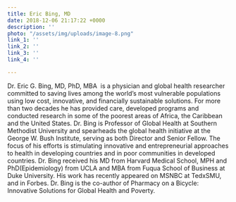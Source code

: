 ```yaml
---
title: Eric Bing, MD
date: 2018-12-06 21:17:22 +0000
description: ''
photo: "/assets/img/uploads/image-8.png"
link_1: ''
link_2: ''
link_3: ''
link_4: ''

---
```

Dr. Eric G. Bing, MD, PhD, MBA  is a physician and global health researcher committed to saving lives among the world’s most vulnerable populations using low cost, innovative, and financially sustainable solutions. For more than two decades he has provided care, developed programs and conducted research in some of the poorest areas of Africa, the Caribbean and the United States. Dr. Bing is Professor of Global Health at Southern Methodist University and spearheads the global health initiative at the George W. Bush Institute, serving as both Director and Senior Fellow. The focus of his efforts is stimulating innovative and entrepreneurial approaches to health in developing countries and in poor communities in developed countries. Dr. Bing received his MD from Harvard Medical School, MPH and PhD(Epidemiology) from UCLA and MBA from Fuqua School of Business at Duke University. His work has recently appeared on MSNBC at TedxSMU, and in Forbes. Dr. Bing is the co-author of Pharmacy on a Bicycle: Innovative Solutions for Global Health and Poverty.